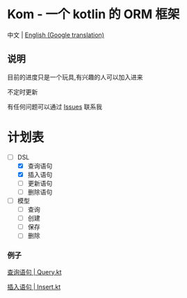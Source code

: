 # Kom - 一个 kotlin 的 ORM 框架

中文 | [English (Google translation)](./README.en.md)

## 说明
目前的进度只是一个玩具,有兴趣的人可以加入进来

不定时更新

有任何问题可以通过 [Issues](https://github.com/zhaofanzhe/Kom/issues) 联系我

# 计划表

* [ ] DSL
    * [X] 查询语句
    * [X] 插入语句
    * [ ] 更新语句
    * [ ] 删除语句
* [ ] 模型
    * [ ] 查询
    * [ ] 创建
    * [ ] 保存
    * [ ] 删除

### 例子

[查询语句 | Query.kt](./src/test/kotlin/io/github/zhaofanzhe/kom/Query.kt)

[插入语句 | Insert.kt](./src/test/kotlin/io/github/zhaofanzhe/kom/Insert.kt)